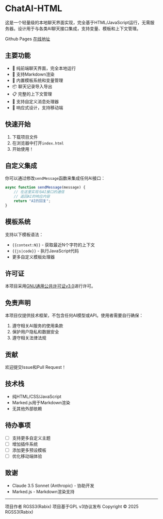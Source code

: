 # ChatAI-HTML

这是一个轻量级的本地聊天界面实现，完全基于HTML/JavaScript运行，无需服务器。设计用于与各类AI聊天接口集成，支持变量、模板和上下文管理。

Github Pages [在线地址](https://rgss3.github.io/ChatAI-HTML)

## 主要功能

- 💬 纯前端聊天界面，完全本地运行
- 📝 支持Markdown渲染
- 🔄 内置模板系统和变量管理
- 📦 聊天记录导入导出
- 📋 完整的上下文管理
- 🎨 支持自定义消息处理器
- 📱 响应式设计，支持移动端

## 快速开始

1. 下载项目文件
2. 在浏览器中打开`index.html`
3. 开始使用！

## 自定义集成

你可以通过修改`sendMessage`函数来集成任何AI接口：

```javascript
async function sendMessage(message) {
    // 在这里实现与AI接口的通信
    // 返回AI的响应内容
    return "AI的回复";
}
```

## 模板系统

支持以下模板语法：
- `{{context:N}}` - 获取最近N个字符的上下文
- `{{js|code}}` - 执行JavaScript代码
- 更多自定义模板处理器

## 许可证

本项目采用[GNU通用公共许可证v3.0](https://www.gnu.org/licenses/gpl-3.0.html)进行许可。

## 免责声明

本项目仅提供技术框架，不包含任何AI模型或API。使用者需要自行确保：
1. 遵守相关AI服务的使用条款
2. 保护用户隐私和数据安全
3. 遵守相关法律法规

## 贡献

欢迎提交Issue和Pull Request！

## 技术栈

- 纯HTML/CSS/JavaScript
- Marked.js用于Markdown渲染
- 无其他外部依赖

## 待办事项

- [ ] 支持更多自定义主题
- [ ] 增加插件系统
- [ ] 添加更多预设模板
- [ ] 优化移动端体验

## 致谢

- Claude 3.5 Sonnet (Anthropic) - 协助开发
- Marked.js - Markdown渲染支持

---

项目作者 RGSS3(Rabix)
项目基于GPL v3协议发布
Copyright © 2025 RGSS3(Rabix)
